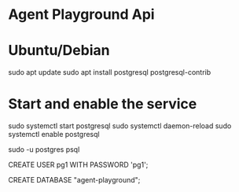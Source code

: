 # Agent Playground Api

# Ubuntu/Debian
sudo apt update
sudo apt install postgresql postgresql-contrib

# Start and enable the service
sudo systemctl start postgresql
sudo systemctl daemon-reload
sudo systemctl enable postgresql

sudo -u postgres psql

CREATE USER pg1 WITH PASSWORD 'pg1';

CREATE DATABASE "agent-playground";